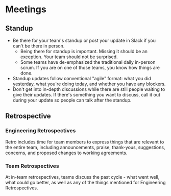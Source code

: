 # Meetings

## Standup

- Be there for your team's standup or post your update in Slack if you can't be
  there in person.
  - Being there for standup is important. Missing it should be an exception.
    Your team should not be surprised.
  - Some teams have de-emphasized the traditional daily in-person scrum. If you
    are on one of those teams, you know how things are done.
- Standup updates follow conventional "agile" format: what you did yesterday,
  what you're doing today, and whether you have any blockers.
- Don't get into in-depth discussions while there are still people waiting to
  give their updates. If there's something you want to discuss, call it out
  during your update so people can talk after the standup.

## Retrospective

### Engineering Retrospectives

Retro includes time for team members to express things that are relevant to
the entire team, including announcements, praise, thank-yous, suggestions,
concerns, and proposed changes to working agreements.

### Team Retrospectives

At in-team retrospectives, teams discuss the past cycle - what went well, what
could go better, as well as any of the things mentioned for Engineering
Retrospectives.
